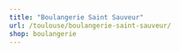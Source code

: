 ```yaml
---
title: "Boulangerie Saint Sauveur"
url: /toulouse/boulangerie-saint-sauveur/
shop: boulangerie
---
```

